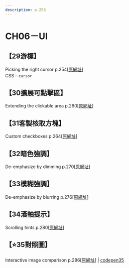 ```yaml
---
description: p.253
---
```


# CH06－UI

## 【29游標】

Picking the right cursor p.254\[[原網址](https://www.w3cplus.com/css3/css-secrets/picking-the-right-cursor.html)\]  
CSS－`cursor`

## 【30擴展可點擊區】

Extending the clickable area p.260\[[原網址](https://www.w3cplus.com/css3/css-secrets/extending-the-clickable-area.html)\]

## 【31客製核取方塊】

Custom checkboxes p.264\[[原網址](https://www.w3cplus.com/css3/css-secrets/custom-checkboxes.html)\]

## 【32暗色強調】

De-emphasize by dimming p.270\[[原網址](https://www.w3cplus.com/css3/css-secrets/de-emphasize-by-dimming.html)\]

## 【33模糊強調】

De-emphasize by blurring p.276\[[原網址](https://www.w3cplus.com/css3/css-secrets/de-emphasize-by-blurring.html)\]

## 【34滾軸提示】

Scrolling hints p.280\[[原網址](https://www.w3cplus.com/css3/css-secrets/scrolling-hints.html)\]

## 【⭐35對照圖】

Interactive image comparison p.286\[[原網址](https://www.w3cplus.com/css3/css-secrets/interactive-image-comparison.html)\] \| [codepen35](https://codepen.io/ch-zhuchu/pen/QWKNQmO)

